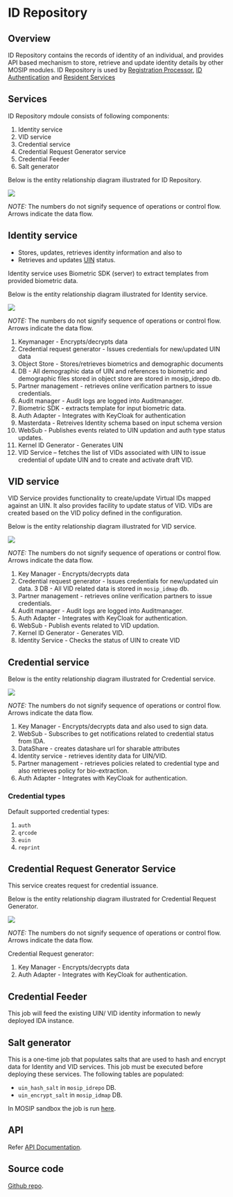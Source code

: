 # ID Repository

## Overview
ID Repository contains the records of identity of an individual, and provides API based mechanism to store, retrieve and update identity details by other MOSIP modules. ID Repository is used by [Registration Processor](registration-processor.md), [ID Authentication](id-authentication-services.md) and [Resident Services](resdient-services.md)

## Services
ID Repository mdoule consists of following components:
1. Identity service
1. VID service 
1. Credential service
1. Credential Request Generator service
1. Credential Feeder 
1. Salt generator 

Below is the entity relationship diagram illustrated for ID Repository.

![](_images/id-repository.png)

*NOTE:* The numbers do not signify sequence of operations or control flow. Arrows indicate the data flow.

## Identity service
* Stores, updates, retrieves identity information and also to 
* Retrieves and updates [UIN](identifiers.md#uin) status.

Identity service uses Biometric SDK (server) to extract templates from provided biometric data.

Below is the entity relationship diagram illustrated for Identity service.

![](_images/identity-service.png)

*NOTE:* The numbers do not signify sequence of operations or control flow. Arrows indicate the data flow.

1. Keymanager - Encrypts/decrypts data
2. Credential request generator - Issues credentials for new/updated UIN data
3. Object Store - Stores/retrieves biometrics and demographic documents
4. DB - All demographic data of UIN and references to biometric and demographic files stored in object store are stored in mosip_idrepo db.
5. Partner management - retrieves online verification partners to issue credentials.
6. Audit manager - Audit logs are logged into Auditmanager.
7. Biometric SDK - extracts template for input biometric data.
8. Auth Adapter - Integrates with KeyCloak for authentication
9. Masterdata - Retreives Identity schema based on input schema version
10. WebSub - Publishes events related to UIN updation and auth type status updates.
11. Kernel ID Generator - Generates UIN
12. VID Service – fetches the list of VIDs associated with UIN to issue credential of update UIN and to create and activate draft VID.

## VID service
VID Service provides functionality to create/update Virtual IDs mapped against an UIN. It also provides facility to update status of VID. VIDs are created based on the VID policy defined in the configuration.

Below is the entity relationship diagram illustrated for VID service.

![](_images/VID-service.png)

*NOTE:* The numbers do not signify sequence of operations or control flow. Arrows indicate the data flow.

1. Key Manager - Encrypts/decrypts data
2. Credential request generator - Issues credentials for new/updated uin data.
3  DB - All VID related data is stored in `mosip_idmap` db.
4. Partner management - retrieves online verification partners to issue credentials.
5. Audit manager - Audit logs are logged into Auditmanager.
6. Auth Adapter - Integrates with KeyCloak for authentication.
7. WebSub - Publish events related to VID updation.
8. Kernel ID Generator - Generates VID.
9. Identity Service - Checks the status of UIN to create VID

## Credential service

Below is the entity relationship diagram illustrated for Credential service.

![](_images/credential-service.png)

*NOTE:* The numbers do not signify sequence of operations or control flow. Arrows indicate the data flow.

1. Key Manager - Encrypts/decrypts data and also used to sign data.
2. WebSub - Subscribes to get notifications related to credential status from IDA.
3. DataShare - creates datashare url for sharable attributes
4. Identity service - retrieves identity data for UIN/VID.
5. Partner management - retrieves policies related to credential type and also retrieves policy for bio-extraction.
6. Auth Adapter - Integrates with KeyCloak for authentication.

### Credential types
Default supported credential types:
1. `auth`
1. `qrcode`
1. `euin`
1. `reprint`

## Credential Request Generator Service
This service creates request for credential issuance.

Below is the entity relationship diagram illustrated for Credential Request Generator.

![](_images/credential-request-generator.png)

*NOTE:* The numbers do not signify sequence of operations or control flow. Arrows indicate the data flow.

Credential Request generator:
1. Key Manager - Encrypts/decrypts data
2. Auth Adapter - Integrates with KeyCloak for authentication.

## Credential Feeder
This job will feed the existing UIN/ VID identity information to newly deployed IDA instance.

## Salt generator 
This is a one-time job that populates salts that are used to hash and encrypt data for Identity and VID services. This job must be executed before deploying these services.  The following tables are populated:
* `uin_hash_salt` in `mosip_idrepo` DB.
* `uin_encrypt_salt` in `mosip_idmap` DB.

In MOSIP sandbox the job is run [here](https://github.com/mosip/mosip-infra/blob/1.2.0-rc2/deployment/v3/mosip/idrepo/install.sh).

## API
Refer [API Documentation](https://mosip.github.io/documentation/1.2.0-rc2/1.2.0-rc2.html).

## Source code 
[Github repo](https://github.com/mosip/id-repository/tree/1.2.0-rc2).

